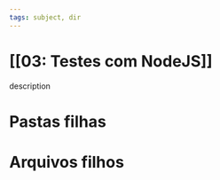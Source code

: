 ```yaml
---
tags: subject, dir
---
```


# [[03: Testes com NodeJS]]

description

# Pastas filhas



# Arquivos filhos


